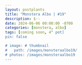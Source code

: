 ```yaml
---
layout: postplants
title: "Monstera Albo | #19"
description: $--
date: 2024-06-06 00:00:00 -0700
categories: [monstera, albo]
tags: [coming soon, 4" pot]
pin: false

# image: # thumbnail
#   path: /images/monsteraalbo19/
# photos: /images/monsteraalbo19
---
```

